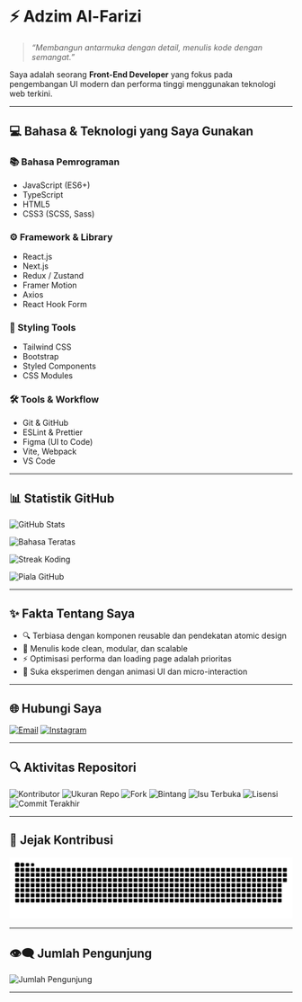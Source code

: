 # ⚡ Adzim Al-Farizi

> *“Membangun antarmuka dengan detail, menulis kode dengan semangat.”*

Saya adalah seorang **Front-End Developer** yang fokus pada pengembangan UI modern dan performa tinggi menggunakan teknologi web terkini.

---

## 💻 Bahasa & Teknologi yang Saya Gunakan

### 📚 Bahasa Pemrograman

- JavaScript (ES6+)
- TypeScript
- HTML5
- CSS3 (SCSS, Sass)

### ⚙️ Framework & Library

- React.js
- Next.js
- Redux / Zustand
- Framer Motion
- Axios
- React Hook Form

### 🎨 Styling Tools

- Tailwind CSS
- Bootstrap
- Styled Components
- CSS Modules

### 🛠️ Tools & Workflow

- Git & GitHub
- ESLint & Prettier
- Figma (UI to Code)
- Vite, Webpack
- VS Code

---

## 📊 Statistik GitHub

![GitHub Stats](https://github-readme-stats.vercel.app/api?username=Adzimalf&show_icons=true&theme=radical&hide_border=true&border_radius=8)

![Bahasa Teratas](https://github-readme-stats.vercel.app/api/top-langs/?username=Adzimalf&layout=compact&theme=radical&hide_border=true&border_radius=8)

![Streak Koding](https://streak-stats.demolab.com?user=Adzimalf&theme=radical&hide_border=true&border_radius=8)

![Piala GitHub](https://github-profile-trophy.vercel.app/?username=Adzimalf&theme=algolia&no-frame=true&margin-w=10&row=1)

---

## ✨ Fakta Tentang Saya

- 🔍 Terbiasa dengan komponen reusable dan pendekatan atomic design
- 🎯 Menulis kode clean, modular, dan scalable
- ⚡ Optimisasi performa dan loading page adalah prioritas
- 🚀 Suka eksperimen dengan animasi UI dan micro-interaction

---

## 🌐 Hubungi Saya

[![Email](https://img.shields.io/badge/Gmail-adzimalf@gmail.com-D14836?style=flat-square&logo=gmail&logoColor=white)](mailto:adzimalf@gmail.com)
[![Instagram](https://img.shields.io/badge/@adzim.alf-Instagram-E4405F?style=flat-square&logo=instagram&logoColor=white)](https://www.instagram.com/adzim.alf)

---

## 🔍 Aktivitas Repositori


![Kontributor](https://img.shields.io/github/contributors/Adzimalf/github-readme-stats)
![Ukuran Repo](https://img.shields.io/github/repo-size/Adzimalf/github-readme-stats)
![Fork](https://img.shields.io/github/forks/Adzimalf/github-readme-stats)
![Bintang](https://img.shields.io/github/stars/Adzimalf/github-readme-stats)
![Isu Terbuka](https://img.shields.io/github/issues/Adzimalf/github-readme-stats)
![Lisensi](https://img.shields.io/github/license/Adzimalf/github-readme-stats)
![Commit Terakhir](https://img.shields.io/github/last-commit/Adzimalf/github-readme-stats)

---

## 🐍 Jejak Kontribusi

![GitHub Snake](https://raw.githubusercontent.com/Adzimalf/Adzimalf/output/github-contribution-grid-snake.svg)
<!-- retry snake -->
---

## 👁️‍🗨️ Jumlah Pengunjung

![Jumlah Pengunjung](https://komarev.com/ghpvc/?username=Adzimalf&style=flat-square&color=blueviolet)

---

